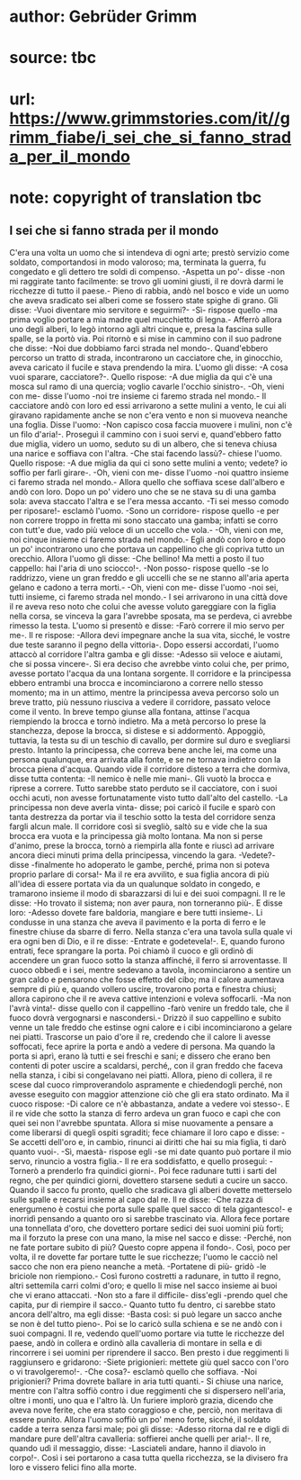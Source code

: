 # author: Gebrüder Grimm
# source: tbc
# url: https://www.grimmstories.com/it//grimm_fiabe/i_sei_che_si_fanno_strada_per_il_mondo
# note: copyright of translation tbc

## I sei che si fanno strada per il mondo 

C'era una volta un uomo che si intendeva di ogni arte; prestò servizio
come soldato, comportandosi in modo valoroso; ma, terminata la guerra,
fu congedato e gli dettero tre soldi di compenso. -Aspetta un po'-
disse -non mi raggirate tanto facilmente: se trovo gli uomini giusti, il
re dovrà darmi le ricchezze di tutto il paese.- Pieno di rabbia, andò
nel bosco e vide un uomo che aveva sradicato sei alberi come se fossero
state spighe di grano. Gli disse: -Vuoi diventare mio servitore e
seguirmi?- -Sì- rispose quello -ma prima voglio portare a mia madre quel
mucchietto di legna.- Afferrò allora uno degli alberi, lo legò intorno
agli altri cinque e, presa la fascina sulle spalle, se la portò via. Poi
ritornò e si mise in cammino con il suo padrone che disse: -Noi due
dobbiamo farci strada nel mondo-. Quand'ebbero percorso un tratto di
strada, incontrarono un cacciatore che, in ginocchio, aveva caricato il
fucile e stava prendendo la mira. L'uomo gli disse: -A cosa vuoi
sparare, cacciatore?-. Quello rispose: -A due miglia da qui c'è una
mosca sul ramo di una quercia; voglio cavarle l'occhio sinistro-. -Oh,
vieni con me- disse l'uomo -noi tre insieme ci faremo strada nel
mondo.- Il cacciatore andò con loro ed essi arrivarono a sette mulini a
vento, le cui ali giravano rapidamente anche se non c'era vento e non
si muoveva neanche una foglia. Disse l'uomo: -Non capisco cosa faccia
muovere i mulini, non c'è un filo d'aria!-. Proseguì il cammino con i
suoi servi e, quand'ebbero fatto due miglia, videro un uomo, seduto su
di un albero, che si teneva chiusa una narice e soffiava con l'altra.
-Che stai facendo lassù?- chiese l'uomo. Quello rispose: -A due miglia
da qui ci sono sette mulini a vento; vedete? io soffio per farli
girare-. -Oh, vieni con me- disse l'uomo -noi quattro insieme ci faremo
strada nel mondo.- Allora quello che soffiava scese dall'albero e andò
con loro. Dopo un po' videro uno che se ne stava su di una gamba sola:
aveva staccato l'altra e se l'era messa accanto. -Ti sei messo comodo
per riposare!- esclamò l'uomo. -Sono un corridore- rispose quello -e
per non correre troppo in fretta mi sono staccato una gamba; infatti se
corro con tutt'e due, vado più veloce di un uccello che vola.- -Oh,
vieni con me, noi cinque insieme ci faremo strada nel mondo.- Egli andò
con loro e dopo un po' incontrarono uno che portava un cappellino che
gli copriva tutto un orecchio. Allora l'uomo gli disse: -Che bellino!
Ma metti a posto il tuo cappello: hai l'aria di uno sciocco!-. -Non
posso- rispose quello -se lo raddrizzo, viene un gran freddo e gli
uccelli che se ne stanno all'aria aperta gelano e cadono a terra
morti.- -Oh, vieni con me- disse l'uomo -noi sei, tutti insieme, ci
faremo strada nel mondo.- I sei arrivarono in una città dove il re aveva
reso noto che colui che avesse voluto gareggiare con la figlia nella
corsa, se vinceva la gara l'avrebbe sposata, ma se perdeva, ci avrebbe
rimesso la testa. L'uomo si presentò e disse: -Farò correre il mio
servo per me-. Il re rispose: -Allora devi impegnare anche la sua vita,
sicché‚ le vostre due teste saranno il pegno della vittoria-. Dopo
essersi accordati, l'uomo attaccò al corridore l'altra gamba e gli
disse: -Adesso sii veloce e aiutami, che si possa vincere-. Si era
deciso che avrebbe vinto colui che, per primo, avesse portato l'acqua
da una lontana sorgente. Il corridore e la principessa ebbero entrambi
una brocca e incominciarono a correre nello stesso momento; ma in un
attimo, mentre la principessa aveva percorso solo un breve tratto, più
nessuno riusciva a vedere il corridore, passato veloce come il vento. In
breve tempo giunse alla fontana, attinse l'acqua riempiendo la brocca e
tornò indietro. Ma a metà percorso lo prese la stanchezza, depose la
brocca, si distese e si addormentò. Appoggiò, tuttavia, la testa su di
un teschio di cavallo, per dormire sul duro e svegliarsi presto. Intanto
la principessa, che correva bene anche lei, ma come una persona
qualunque, era arrivata alla fonte, e se ne tornava indietro con la
brocca piena d'acqua. Quando vide il corridore disteso a terra che
dormiva, disse tutta contenta: -Il nemico è nelle mie mani-. Gli vuotò
la brocca e riprese a correre. Tutto sarebbe stato perduto se il
cacciatore, con i suoi occhi acuti, non avesse fortunatamente visto
tutto dall'alto del castello. -La principessa non deve averla vinta-
disse; poi caricò il fucile e sparò con tanta destrezza da portar via il
teschio sotto la testa del corridore senza fargli alcun male. Il
corridore così si svegliò, saltò su e vide che la sua brocca era vuota e
la principessa già molto lontana. Ma non si perse d'animo, prese la
brocca, tornò a riempirla alla fonte e riuscì ad arrivare ancora dieci
minuti prima della principessa, vincendo la gara. -Vedete?- disse
-finalmente ho adoperato le gambe, perché‚ prima non si poteva proprio
parlare di corsa!- Ma il re era avvilito, e sua figlia ancora di più
all'idea di essere portata via da un qualunque soldato in congedo, e
tramarono insieme il modo di sbarazzarsi di lui e dei suoi compagni. Il
re le disse: -Ho trovato il sistema; non aver paura, non torneranno
più-. E disse loro: -Adesso dovete fare baldoria, mangiare e bere tutti
insieme-. Li condusse in una stanza che aveva il pavimento e la porta di
ferro e le finestre chiuse da sbarre di ferro. Nella stanza c'era una
tavola sulla quale vi era ogni ben di Dio, e il re disse: -Entrate e
godetevela!-. E, quando furono entrati, fece sprangare la porta. Poi
chiamò il cuoco e gli ordinò di accendere un gran fuoco sotto la stanza
affinché‚ il ferro si arroventasse. Il cuoco obbedì e i sei, mentre
sedevano a tavola, incominciarono a sentire un gran caldo e pensarono
che fosse effetto del cibo; ma il calore aumentava sempre di più e,
quando vollero uscire, trovarono porta e finestra chiusi; allora
capirono che il re aveva cattive intenzioni e voleva soffocarli. -Ma non
l'avrà vinta!- disse quello con il cappellino -farò venire un freddo
tale, che il fuoco dovrà vergognarsi e nascondersi.- Drizzò il suo
cappellino e subito venne un tale freddo che estinse ogni calore e i
cibi incominciarono a gelare nei piatti. Trascorse un paio d'ore il re,
credendo che il calore li avesse soffocati, fece aprire la porta e andò
a vedere di persona. Ma quando la porta si aprì, erano là tutti e sei
freschi e sani; e dissero che erano ben contenti di poter uscire a
scaldarsi, perché‚, con il gran freddo che faceva nella stanza, i cibi
si congelavano nei piatti. Allora, pieno di collera, il re scese dal
cuoco rimproverandolo aspramente e chiedendogli perché‚ non avesse
eseguito con maggior attenzione ciò che gli era stato ordinato. Ma il
cuoco rispose: -Di calore ce n'è abbastanza, andate a vedere voi
stesso-. E il re vide che sotto la stanza di ferro ardeva un gran fuoco
e capì che con quei sei non l'avrebbe spuntata. Allora si mise
nuovamente a pensare a come liberarsi di quegli ospiti sgraditi; fece
chiamare il loro capo e disse: -Se accetti dell'oro e, in cambio,
rinunci ai diritti che hai su mia figlia, ti darò quanto vuoi-. -Sì,
maestà- rispose egli -se mi date quanto può portare il mio servo,
rinuncio a vostra figlia.- Il re era soddisfatto, e quello proseguì:
-Tornerò a prenderlo fra quindici giorni-. Poi fece radunare tutti i
sarti del regno, che per quindici giorni, dovettero starsene seduti a
cucire un sacco. Quando il sacco fu pronto, quello che sradicava gli
alberi dovette metterselo sulle spalle e recarsi insieme al capo dal re.
Il re disse: -Che razza di energumeno è costui che porta sulle spalle
quel sacco di tela gigantesco!- e inorridì pensando a quanto oro si
sarebbe trascinato via. Allora fece portare una tonnellata d'oro, che
dovettero portare sedici dei suoi uomini più forti; ma il forzuto la
prese con una mano, la mise nel sacco e disse: -Perché‚ non ne fate
portare subito di più? Questo copre appena il fondo-. Così, poco per
volta, il re dovette far portare tutte le sue ricchezze; l'uomo le
cacciò nel sacco che non era pieno neanche a metà. -Portatene di più-
gridò -le briciole non riempiono.- Così furono costretti a radunare, in
tutto il regno, altri settemila carri colmi d'oro; e quello li mise nel
sacco insieme ai buoi che vi erano attaccati. -Non sto a fare il
difficile- diss'egli -prendo quel che capita, pur di riempire il
sacco.- Quanto tutto fu dentro, ci sarebbe stato ancora dell'altro, ma
egli disse: -Basta così: si può legare un sacco anche se non è del tutto
pieno-. Poi se lo caricò sulla schiena e se ne andò con i suoi compagni.
Il re, vedendo quell'uomo portare via tutte le ricchezze del paese,
andò in collera e ordinò alla cavalleria di montare in sella e di
rincorrere i sei uomini per riprendere il sacco. Ben presto i due
reggimenti li raggiunsero e gridarono: -Siete prigionieri: mettete giù
quel sacco con l'oro o vi travolgeremo!-. -Che cosa?- esclamò quello
che soffiava. -Noi prigionieri? Prima dovrete ballare in aria tutti
quanti.- Si chiuse una narice, mentre con l'altra soffiò contro i due
reggimenti che si dispersero nell'aria, oltre i monti, uno qua e
l'altro là. Un furiere implorò grazia, dicendo che aveva nove ferite,
che era stato coraggioso e che, perciò, non meritava di essere punito.
Allora l'uomo soffiò un po' meno forte, sicché‚ il soldato cadde a
terra senza farsi male; poi gli disse: -Adesso ritorna dal re e digli di
mandare pure dell'altra cavalleria: soffierei anche quelli per aria!-.
Il re, quando udì il messaggio, disse: -Lasciateli andare, hanno il
diavolo in corpo!-. Così i sei portarono a casa tutta quella ricchezza,
se la divisero fra loro e vissero felici fino alla morte.
